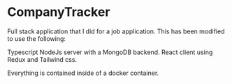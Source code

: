 # CompanyTracker

Full stack application that I did for a job application. This has been modified to use the following:

Typescript NodeJs server with a MongoDB backend. React client using Redux and Tailwind css. 

Everything is contained inside of a docker container. 
